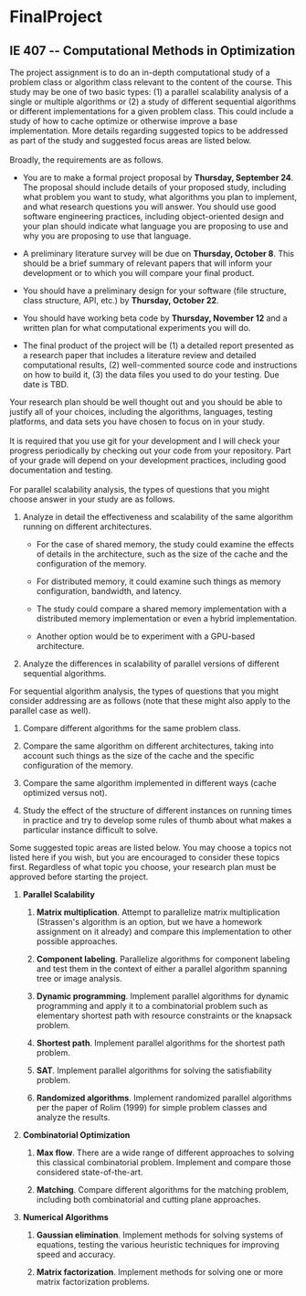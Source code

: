 # FinalProject
## IE 407 -- Computational Methods in Optimization

The project assignment is to do an in-depth computational study of a
problem class or algorithm class relevant to the content of the course.
This study may be one of two basic types: (1) a parallel scalability
analysis of a single or multiple algorithms or (2) a study of different
sequential algorithms or different implementations for a given problem
class. This could include a study of how to cache optimize or otherwise
improve a base implementation. More details regarding suggested topics
to be addressed as part of the study and suggested focus areas are
listed below.\
 \
Broadly, the requirements are as follows.

-   You are to make a formal project proposal by **Thursday, September
    24**. The proposal should include details of your proposed study,
    including what problem you want to study, what algorithms you plan
    to implement, and what research questions you will answer. You
    should use good software engineering practices, including
    object-oriented design and your plan should indicate what language
    you are proposing to use and why you are proposing to use that
    language.

-   A preliminary literature survey will be due on **Thursday, October
    8**. This should be a brief summary of relevant papers that will
    inform your development or to which you will compare your final
    product.

-   You should have a preliminary design for your software (file
    structure, class structure, API, etc.) by **Thursday, October 22**.

-   You should have working beta code by **Thursday, November 12** and a
    written plan for what computational experiments you will do.

-   The final product of the project will be (1) a detailed report
    presented as a research paper that includes a literature review and
    detailed computational results, (2) well-commented source code and
    instructions on how to build it, (3) the data files you used to do
    your testing. Due date is TBD.

Your research plan should be well thought out and you should be able to
justify all of your choices, including the algorithms, languages,
testing platforms, and data sets you have chosen to focus on in your
study.\
 \
It is required that you use git for your development and I will check
your progress periodically by checking out your code from your
repository. Part of your grade will depend on your development
practices, including good documentation and testing.\
 \
For parallel scalability analysis, the types of questions that you might
choose answer in your study are as follows.

1.  Analyze in detail the effectiveness and scalability of the same
    algorithm running on different architectures.

    -   For the case of shared memory, the study could examine the
        effects of details in the architecture, such as the size of the
        cache and the configuration of the memory.

    -   For distributed memory, it could examine such things as memory
        configuration, bandwidth, and latency.

    -   The study could compare a shared memory implementation with a
        distributed memory implementation or even a hybrid
        implementation.

    -   Another option would be to experiment with a GPU-based
        architecture.

2.  Analyze the differences in scalability of parallel versions of
    different sequential algorithms.

For sequential algorithm analysis, the types of questions that you might
consider addressing are as follows (note that these might also apply to
the parallel case as well).

1.  Compare different algorithms for the same problem class.

2.  Compare the same algorithm on different architectures, taking into
    account such things as the size of the cache and the specific
    configuration of the memory.

3.  Compare the same algorithm implemented in different ways (cache
    optimized versus not).

4.  Study the effect of the structure of different instances on running
    times in practice and try to develop some rules of thumb about what
    makes a particular instance difficult to solve.

Some suggested topic areas are listed below. You may choose a topics not
listed here if you wish, but you are encouraged to consider these topics
first. Regardless of what topic you choose, your research plan must be
approved before starting the project.

1.  **Parallel Scalability**

    1.  **Matrix multiplication**. Attempt to parallelize matrix
        multiplication (Strassen's algorithm is an option, but we have a
        homework assignment on it already) and compare this
        implementation to other possible approaches.

    2.  **Component labeling**. Parallelize algorithms for component
        labeling and test them in the context of either a parallel
        algorithm spanning tree or image analysis.

    3.  **Dynamic programming**. Implement parallel algorithms for
        dynamic programming and apply it to a combinatorial problem such
        as elementary shortest path with resource constraints or the
        knapsack problem.

    4.  **Shortest path**. Implement parallel algorithms for the
        shortest path problem.

    5.  **SAT**. Implement parallel algorithms for solving the
        satisfiability problem.

    6.  **Randomized algorithms**. Implement randomized parallel
        algorithms per the paper of Rolim (1999) for simple problem
        classes and analyze the results.

2.  **Combinatorial Optimization**

    1.  **Max flow**. There are a wide range of different approaches to
        solving this classical combinatorial problem. Implement and
        compare those considered state-of-the-art.

    2.  **Matching**. Compare different algorithms for the matching
        problem, including both combinatorial and cutting plane
        approaches.

3.  **Numerical Algorithms**

    1.  **Gaussian elimination**. Implement methods for solving systems
        of equations, testing the various heuristic techniques for
        improving speed and accuracy.

    2.  **Matrix factorization**. Implement methods for solving one or
        more matrix factorization problems.
